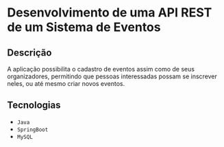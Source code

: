 # Desenvolvimento de uma API REST de um Sistema de Eventos

## Descrição

A aplicação possibilita o cadastro de eventos assim como de seus organizadores, permitindo que pessoas interessadas possam se inscrever neles, ou até mesmo criar novos eventos.

## Tecnologias 
- `Java`
- `SpringBoot`
- `MySQL`
